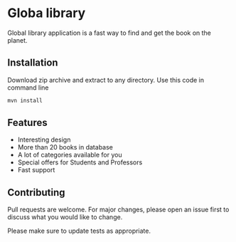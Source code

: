 # Globa library

Global library application is a fast way to find and get the book on the planet.

## Installation

Download zip archive and extract to any directory. Use this code in command line

```bash
mvn install
```

## Features

- Interesting design
- More than 20 books in database
- A lot of categories available for you
- Special offers for Students and Professors
- Fast support

## Contributing
Pull requests are welcome. For major changes, please open an issue first to discuss what you would like to change.

Please make sure to update tests as appropriate.

